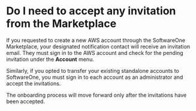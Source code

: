 # Do I need to accept any invitation from the Marketplace

If you requested to create a new AWS account through the SoftwareOne Marketplace, your designated notification contact will receive an invitation email. They must sign in to the AWS account and check for the pending invitation under the **Account** menu.&#x20;

Similarly, if you opted to transfer your existing standalone accounts to SoftwareOne, you must sign in to each account as an administrator and accept the invitations.&#x20;

The onboarding process will move forward only after the invitations have been accepted.
